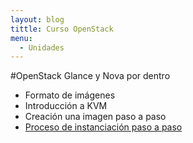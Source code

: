 ```yaml
---
layout: blog
tittle: Curso OpenStack
menu:
  - Unidades
---
```


#OpenStack Glance y Nova por dentro

* Formato de imágenes
* Introducción a KVM
* Creación una imagen paso a paso
* [Proceso de instanciación paso a paso](instancia)

